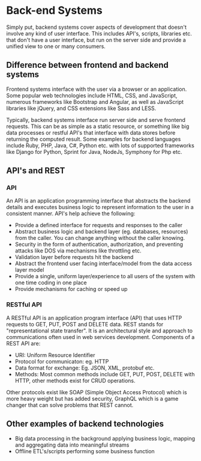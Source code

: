 # Back-end Systems

Simply put, backend systems cover aspects of development that doesn't involve any kind of user interface. This includes API's, scripts, libraries etc. that don't have a user interface, but run on the server side and provide a unified view to one or many consumers.

## Difference between frontend and backend systems
Frontend systems interface with the user via a browser or an application. Some popular web technologies include HTML, CSS, and JavaScript, numerous frameworks like Bootstrap and Angular, as well as JavaScript libraries like jQuery, and CSS extensions like Sass and LESS.

Typically, backend systems interface run server side and serve frontend requests. This can be as simple as a static resource, or something like big data processes or restful API's that interface with data stores before returning the computed result. Some examples for backend languages include Ruby, PHP, Java, C#, Python etc. with lots of supported frameworks like Django for Python, Sprint for Java, NodeJs, Symphony for Php etc.

## API's and REST
### API
An API is an application programming interface that abstracts the backend details and executes business logic to represent information to the user in a consistent manner. API's help achieve the following:
* Provide a defined interface for requests and responses to the caller
* Abstract business logic and backend layer (eg. databases, resources) from the caller. You can change anything without the caller knowing.
* Security in the form of authentication, authorization, and preventing attacks like DOS via mechanisms like throttling etc.
* Validation layer before requests hit the backend
* Abstract the frontend user facing interface/model from the data access layer model
* Provide a single, uniform layer/experience to all users of the system with one time coding in one place
* Provide mechanisms for caching or speed up

### RESTful API
A RESTful API is an application program interface (API) that uses HTTP requests to GET, PUT, POST and DELETE data. REST stands for "representational state transfer". It is an architectural style and approach to communications often used in web services development. Components of a REST API are:
* URI: Uniform Resource Identifier
* Protocol for communicaton: eg. HTTP
* Data format for exchange: Eg. JSON, XML, protobuf etc.
* Methods: Most common methods include GET, PUT, POST, DELETE with HTTP, other methods exist for CRUD operations.

Other protocols exist like SOAP (Simple Object Access Protocol) which is more heavy weight but has added security, GraphQL which is a game changer that can solve problems that REST cannot.

## Other examples of backend technologies
* Big data processing in the background applying business logic, mapping and aggregating data into meaningful streams
* Offline ETL's/scripts performing some business function

